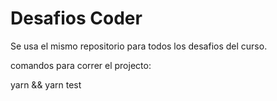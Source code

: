 # Desafios Coder

Se usa el mismo repositorio para todos los desafios del curso.

comandos para correr el projecto:

yarn && yarn test

